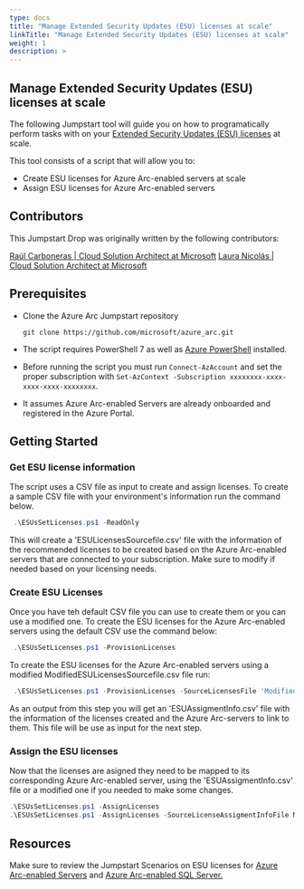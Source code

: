 ```yaml
---
type: docs
title: "Manage Extended Security Updates (ESU) licenses at scale"
linkTitle: "Manage Extended Security Updates (ESU) licenses at scale"
weight: 1
description: >
---
```


## Manage Extended Security Updates (ESU) licenses at scale

The following Jumpstart tool will guide you on how to programatically perform tasks with on your [Extended Security Updates (ESU) licenses](https://learn.microsoft.com/windows-server/get-started/extended-security-updates-deploy) at scale.

This tool consists of a script that will allow you to:  

- Create ESU licenses for Azure Arc-enabled servers at scale
- Assign ESU licenses for Azure Arc-enabled servers

## Contributors

This Jumpstart Drop was originally written by the following contributors:

[Raúl Carboneras | Cloud Solution Architect at Microsoft](https://www.linkedin.com/in/ra%C3%BAl-carboneras-37609350/)
[Laura Nicolás | Cloud Solution Architect at Microsoft](https://www.linkedin.com/in/lauranicolasd)

## Prerequisites

- Clone the Azure Arc Jumpstart repository

    ```shell
    git clone https://github.com/microsoft/azure_arc.git
    ```

- The script requires PowerShell 7 as well as [Azure PowerShell](https://learn.microsoft.com/powershell/azure/install-azure-powershell?view=azps-11.1.0) installed.
- Before running the script you must run `Connect-AzAccount` and set the proper subscription with `Set-AzContext -Subscription xxxxxxxx-xxxx-xxxx-xxxx-xxxxxxxx`.
- It assumes Azure Arc-enabled Servers are already onboarded and registered in the Azure Portal.

## Getting Started

### Get ESU license information

The script uses a CSV file as input to create and assign licenses. To create a sample CSV file with your environment's information run the command below.

  ```powershell
   .\ESUsSetLicenses.ps1 -ReadOnly
  ```

This will create a 'ESULicensesSourcefile.csv' file  with the information of the recommended licenses to be created based on the Azure Arc-enabled servers that are connected to your subscription. Make sure to modify if needed based on your licensing needs.

### Create ESU Licenses

Once you have teh default CSV file you can use to create them or you can use a modified one. To create the ESU licenses for the Azure Arc-enabled servers using the default CSV use the command below:

  ```powershell
   .\ESUsSetLicenses.ps1 -ProvisionLicenses
  ```

To create the ESU licenses for the Azure Arc-enabled servers using a modified ModifiedESULicensesSourcefile.csv file run:

  ```powershell
   .\ESUsSetLicenses.ps1 -ProvisionLicenses -SourceLicensesFile 'ModifiedESULicensesSourcefile.csv'
  ```

As an output from this step you will get an 'ESUAssigmentInfo.csv' file with the information of the licenses created and the Azure Arc-servers to link to them. This file will be use as input for the next step.

### Assign the ESU licenses

Now that the licenses are asigned they need to be mapped to its corresponding Azure Arc-enabled server, using the 'ESUAssigmentInfo.csv' file or a modified one if you needed to make some changes.

  ```powershell
  .\ESUsSetLicenses.ps1 -AssignLicenses
  .\ESUsSetLicenses.ps1 -AssignLicenses -SourceLicenseAssigmentInfoFile ModifiedESUAssigmentInfo.csv
  ```

## Resources

Make sure to review the Jumpstart Scenarios on ESU licenses for [Azure Arc-enabled Servers](https://azurearcjumpstart.com/azure_arc_jumpstart/azure_arc_servers/day2/arc_extended_security_updates) and [Azure Arc-enabled SQL Server.](https://azurearcjumpstart.com/azure_arc_jumpstart/azure_arc_sqlsrv/day2/esu/)
